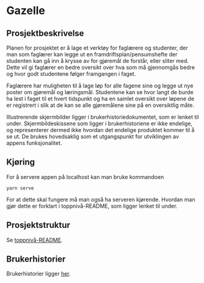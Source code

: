 # Gazelle

## Prosjektbeskrivelse

Planen for prosjektet er å lage et verktøy for faglærere og studenter, der man som
faglærer kan legge ut en framdriftsplan/pensumshefte der studenten kan gå inn å
krysse av for gjøremål de forstår, eller sliter med. Dette vil gi faglærer en
bedre oversikt over hva som må gjennomgås bedre og hvor godt studentene følger
framgangen i faget. 

Faglærere har muligheten til å lage løp for alle fagene sine og legge ut nye poster
om gjøremål og læringsmål. Studentene kan se
hvor langt de burde ha lest i faget til et hvert tidspunkt og ha en samlet oversikt
over løpene de er registrert i slik at de kan se alle gjøremålene sine på en 
oversiktlig måte.

Illustrerende skjermbilder ligger i brukerhistoriedokumentet, som er lenket til under.
Skjermbildeskissene som ligger i brukerhistoriene er ikke endelige, og representerer dermed ikke
hvordan det endelige produktet kommer til å se ut. De brukes hovedsaklig som et 
utgangspunkt for utviklingen av appens funksjonalitet.

## Kjøring
 
For å servere appen på localhost kan man bruke kommandoen
```
yarn serve
```
For at dette skal fungere må man også ha serveren kjørende. Hvordan man gjør 
dette er forklart i toppnivå-README, som ligger lenket til under.

## Prosjektstruktur

Se [toppnivå-README](../README.md).

## Brukerhistorier

Brukerhistorier ligger [her](/brukerhistorier/brukerhistorier.md).

